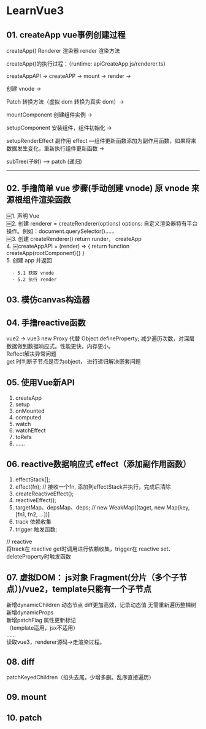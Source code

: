 # LearnVue3

## 01. createApp vue事例创建过程
createApp() Renderer 渲染器 render 渲染方法  

createApp()的执行过程：（runtime: apiCreateApp.js/renderer.ts）  

createAppAPI -> createAPP  -> mount ->  render ->  

创建 vnode ->

Patch 转换方法（虚拟 dom 转换为真实 dom）->

mountComponent 创建组件实例 ->

setupComponent 安装组件，组件初始化 ->

setupRenderEffect 副作用 effect —组件更新函数添加为副作用函数，如果将来数据发生变化，重新执行组件更新函数 ->

subTree(子树) —> patch (递归)

------------------

## 02. 手撸简单 vue 步骤(手动创建 vnode) 原 vnode 来源根组件渲染函数

￼1. 声明 Vue  
￼2. 创建 renderer = createRenderer(options) options: 自定义渲染器特有平台操作。例如：document.querySelector()……  
￼3. 创建 createRenderer() return runder， createApp  
4. ￼createAppAPI = (render) => { return function createApp(rootComponent){} }  
5. 创建 app 并返回  
```
  · 5.1 获取 vnode  
  · 5.2 执行 render
```
## 03. 模仿canvas构造器

## 04. 手撸reactive函数
  vue2 -> vue3 new Proxy 代替 Object.defineProperty; 减少遍历次数，对深层数据做到数据响应式。性能更快，内存更小。  
  Reflect解决异常问题  
  get 时判断子节点是否为object， 进行递归解决嵌套问题  

## 05. 使用Vue新API
1. createApp
2. setup
3. onMounted
4. computed
5. watch
6. watchEffect
7. toRefs
8. ......

## 06. reactive数据响应式 effect（添加副作用函数）
1. effectStack[];
2. effect(fn); // 接收一个fn, 添加到effectStack并执行，完成后清除
3. createReactiveEffect();
4. reactiveEffect();
5. targetMap、depsMap、deps; // new WeakMap([taget, new Map(key, [fn1, fn2, ...])]
6. track 依赖收集
7. trigger 触发函数;

// reactive  
将track在 reactive get时调用进行依赖收集，trigger在 reactive  set、deleteProperty时触发函数




## 07. 虚拟DOM： js对象  Fragment(分片（多个子节点）)/vue2，template只能有一个子节点
新增dynamicChildren 动态节点  diff更加高效，记录动态值 无需重新遍历整棵树  
新增dynamicProps  
新增patchFlag 属性更新标记  
（template适用，jsx不适用）  
......  
读取vue3，renderer源码->走渲染过程。

## 08. diff 
patchKeyedChildren（掐头去尾，少增多删。乱序直接遍历）  

## 09. mount

## 10. patch
